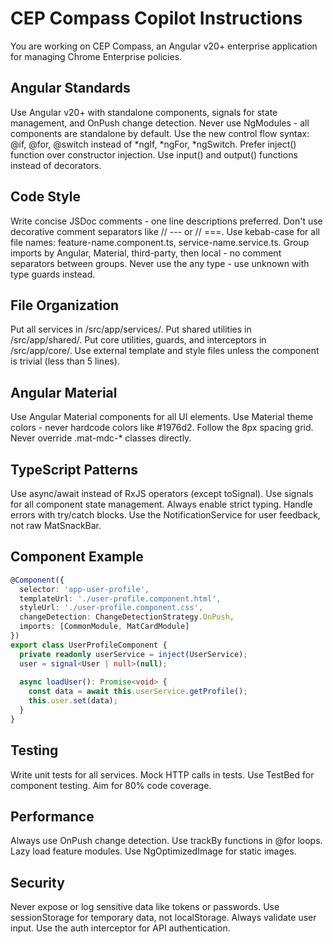 # CEP Compass Copilot Instructions

You are working on CEP Compass, an Angular v20+ enterprise application for managing Chrome Enterprise policies.

## Angular Standards

Use Angular v20+ with standalone components, signals for state management, and OnPush change detection.
Never use NgModules - all components are standalone by default.
Use the new control flow syntax: @if, @for, @switch instead of *ngIf, *ngFor, *ngSwitch.
Prefer inject() function over constructor injection.
Use input() and output() functions instead of decorators.

## Code Style

Write concise JSDoc comments - one line descriptions preferred.
Don't use decorative comment separators like // --- or // ===.
Use kebab-case for all file names: feature-name.component.ts, service-name.service.ts.
Group imports by Angular, Material, third-party, then local - no comment separators between groups.
Never use the any type - use unknown with type guards instead.

## File Organization

Put all services in /src/app/services/.
Put shared utilities in /src/app/shared/.
Put core utilities, guards, and interceptors in /src/app/core/.
Use external template and style files unless the component is trivial (less than 5 lines).

## Angular Material

Use Angular Material components for all UI elements.
Use Material theme colors - never hardcode colors like #1976d2.
Follow the 8px spacing grid.
Never override .mat-mdc-* classes directly.

## TypeScript Patterns

Use async/await instead of RxJS operators (except toSignal).
Use signals for all component state management.
Always enable strict typing.
Handle errors with try/catch blocks.
Use the NotificationService for user feedback, not raw MatSnackBar.

## Component Example

```typescript
@Component({
  selector: 'app-user-profile',
  templateUrl: './user-profile.component.html',
  styleUrl: './user-profile.component.css',
  changeDetection: ChangeDetectionStrategy.OnPush,
  imports: [CommonModule, MatCardModule]
})
export class UserProfileComponent {
  private readonly userService = inject(UserService);
  user = signal<User | null>(null);
  
  async loadUser(): Promise<void> {
    const data = await this.userService.getProfile();
    this.user.set(data);
  }
}
```

## Testing

Write unit tests for all services.
Mock HTTP calls in tests.
Use TestBed for component testing.
Aim for 80% code coverage.

## Performance

Always use OnPush change detection.
Use trackBy functions in @for loops.
Lazy load feature modules.
Use NgOptimizedImage for static images.

## Security

Never expose or log sensitive data like tokens or passwords.
Use sessionStorage for temporary data, not localStorage.
Always validate user input.
Use the auth interceptor for API authentication.